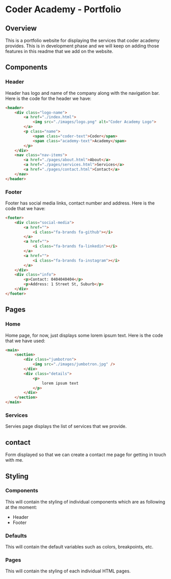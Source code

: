 # Coder Academy - Portfolio

## Overview
This is a portfolio website for displaying the services that coder academy provides. This is in development phase and we will keep on adding those features in this readme that we add on the website.

## Components

### Header
Header has logo and name of the company along with the navigation bar. Here is the code for the header we have:
```html
<header>
    <div class="logo-name">
        <a href="./index.html">
            <img src="./images/logo.png" alt="Coder Academy Logo">
        </a>
        <p class="name">
            <span class="coder-text">Coder</span>
            <span class="academy-text">Academy</span>
        </p>
    </div>
    <nav class="nav-items">
        <a href="./pages/about.html">About</a>
        <a href="./pages/services.html">Services</a>
        <a href="./pages/contact.html">Contact</a>
    </nav>
</header>
```

### Footer
Footer has social media links, contact number and address. Here is the code that we have:
```html
<footer>
    <div class="social-media">
        <a href="">
            <i class="fa-brands fa-github"></i>
        </a>
        <a href="">
            <i class="fa-brands fa-linkedin"></i>
        </a>
        <a href="">
            <i class="fa-brands fa-instagram"></i>
        </a>
    </div>
    <div class="info">
        <p>Contact: 0404040404</p>
        <p>Address: 1 Street St, Suburb</p>
    </div>
</footer>
```

## Pages

### Home
Home page, for now, just displays some lorem ipsum text. Here is the code that we have used:
```html
<main>
    <section>
        <div class="jumbotron">
            <img src="./images/jumbotron.jpg" />
        </div>
        <div class="details">
            <p>
                lorem ipsum text
            </p>
        </div>
    </section>
</main>
```

### Services
Servies page displays the list of services that we provide.

## contact
Form displayed so that we can create a contact me page for getting in touch with me.

## Styling

### Components
This will contain the styling of individual components which are as following at the moment:
- Header
- Footer

### Defaults
This will contain the default variables such as colors, breakpoints, etc.

### Pages
This will contain the styling of each individual HTML pages.